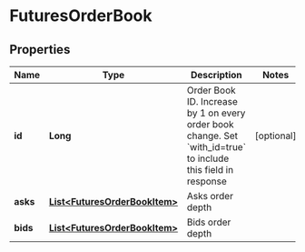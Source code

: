 
# FuturesOrderBook

## Properties

Name | Type | Description | Notes
------------ | ------------- | ------------- | -------------
**id** | **Long** | Order Book ID. Increase by 1 on every order book change. Set &#x60;with_id&#x3D;true&#x60; to include this field in response |  [optional]
**asks** | [**List&lt;FuturesOrderBookItem&gt;**](FuturesOrderBookItem.md) | Asks order depth | 
**bids** | [**List&lt;FuturesOrderBookItem&gt;**](FuturesOrderBookItem.md) | Bids order depth | 

